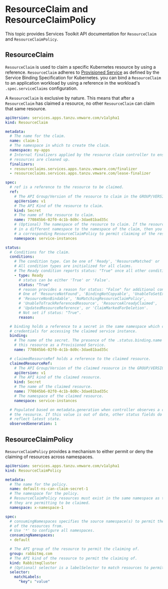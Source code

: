 # ResourceClaim and ResourceClaimPolicy

This topic provides Services Toolkit API documentation for `ResourceClaim` and `ResourceClaimPolicy`.

## <a id="resourceclaim"></a> ResourceClaim

`ResourceClaim` is used to claim a specific Kubernetes resource by using a reference.
`ResourceClaim` adheres to [Provisioned Service](https://github.com/servicebinding/spec#provisioned-service)
as defined by the Service Binding Specification for Kubernetes.
you can bind a `ResourceClaim` to an application workload by using a reference in the workload's
`.spec.serviceClaims` configuration.

A `ResourceClaim` is exclusive by nature. This means that after a `ResourceClaim` has
claimed a resource, no other `ResourceClaim` can claim that same resource.

```yaml
apiVersion: services.apps.tanzu.vmware.com/v1alpha1
kind: ResourceClaim

metadata:
  # The name for the claim.
  name: claim-1
  # The namespace in which to create the claim.
  namespace: my-apps
  # Internal finalizers applied by the resource claim controller to ensure
  # resources are cleaned up.
  finalizers:
  - resourceclaims.services.apps.tanzu.vmware.com/finalizer
  - resourceclaims.services.apps.tanzu.vmware.com/lease-finalizer

spec:
  # ref is a reference to the resource to be claimed.
  ref:
    # The API Group/Version of the resource to claim in the GROUP/VERSION format.
    apiVersion: v1
    # The API Kind of the resource to claim.
    kind: Secret
    # The name of the resource to claim.
    name: 770845b6-02f0-4c1b-8d0c-3dae81bad35c
    # (Optional) The namespace of the resource to claim. If the resource exists
    # in a different namespace to the namespace of the claim, then you must configure
    # a corresponding ResourceClaimPolicy to permit claiming of the resource.
    namespace: service-instances

status:
  # Conditions for the claim.
  conditions:
    # The condition type. Can be one of 'Ready', 'ResourceMatched' or 'ResourceMatched'.
    # All condition types are initialized for all claims.
    # The Ready condition reports status: "True" once all other condition types are healthy.
    - type: Ready
      # status can be either 'True' or 'False'.
      status: "True"
      # reason provides a reason for status: "False" for additional context.
      # One of 'ResourceNotFound', 'BindingNotCopyable', 'UnableToSetExclusiveClaim',
      # 'ResourceNonBindable', 'NoMatchingResourceClaimPolicy',
      # 'UnableToTrackReferencedResource', 'ResourceAlreadyClaimed',
      # 'UpdatedResourceReference', or 'ClaimMarkedForDeletion'.
      # Not set if status: "True".
      reason:

  # binding holds a reference to a secret in the same namespace which contains
  # credentials for accessing the claimed service instance.
  binding:
    # The name of the secret. The presence of the .status.binding.name field marks
    # this resource as a Provisioned Service.
    name: 770845b6-02f0-4c1b-8d0c-3dae81bad35c

  # claimedResourceRef holds a reference to the claimed resource.
  claimedResourceRef:
    # The API Group/Version of the claimed resource in the GROUP/VERSION format.
    apiVersion: v1
    # The API kind of the claimed resource.
    kind: Secret
    # The name of the claimed resource.
    name: 770845b6-02f0-4c1b-8d0c-3dae81bad35c
    # The namespace of the claimed resource.
    namespace: service-instances

  # Populated based on metadata.generation when controller observes a change to
  # the resource. If this value is out of date, other status fields do not
  # reflect latest state.
  observedGeneration: 1
```

## <a id="resourceclaimpolicy"></a> ResourceClaimPolicy

`ResourceClaimPolicy` provides a mechanism to either permit or deny the claiming
of resources across namespaces.

```yaml
apiVersion: services.apps.tanzu.vmware.com/v1alpha1
kind: ResourceClaimPolicy

metadata:
  # The name for the policy.
  name: default-ns-can-claim-secret-1
  # The namespace for the policy.
  # ResourceClaimPolicy resources must exist in the same namespace as the resources
  # they are permitting to be claimed.
  namespace: x-namespace-1

spec:
  # consumingNamespaces specifies the source namespace(s) to permit the claiming
  # of the resources from.
  # Use '*' to configure all namespaces.
  consumingNamespaces:
  - default

  # The API group of the resource to permit the claiming of.
  group: rabbitmq.com
  # The API kind of the resource to permit the claiming of.
  kind: RabbitmqCluster
  # (Optional) selector is a labelSelector to match resources to permit the claiming of.
  selector:
    matchLabels:
      "key": "value"
```
